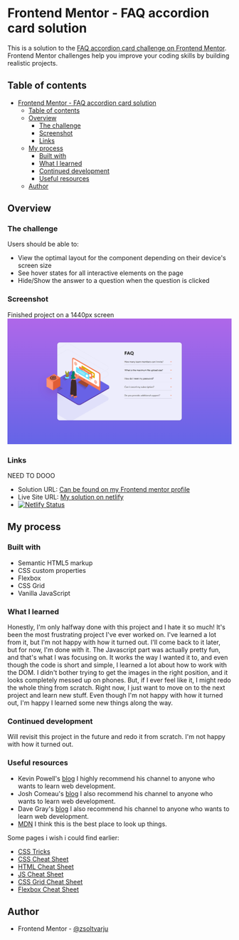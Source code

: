 # Frontend Mentor - FAQ accordion card solution

This is a solution to the [FAQ accordion card challenge on Frontend Mentor](https://www.frontendmentor.io/challenges/faq-accordion-card-XlyjD0Oam). Frontend Mentor challenges help you improve your coding skills by building realistic projects. 

## Table of contents

- [Frontend Mentor - FAQ accordion card solution](#frontend-mentor---faq-accordion-card-solution)
  - [Table of contents](#table-of-contents)
  - [Overview](#overview)
    - [The challenge](#the-challenge)
    - [Screenshot](#screenshot)
    - [Links](#links)
  - [My process](#my-process)
    - [Built with](#built-with)
    - [What I learned](#what-i-learned)
    - [Continued development](#continued-development)
    - [Useful resources](#useful-resources)
  - [Author](#author)


## Overview

### The challenge

Users should be able to:

- View the optimal layout for the component depending on their device's screen size
- See hover states for all interactive elements on the page
- Hide/Show the answer to a question when the question is clicked

### Screenshot

Finished project on a 1440px screen
![Finished project on 1440px](solution/PC%20solution.png)


### Links

 NEED TO DOOO 

- Solution URL: [Can be found on my Frontend mentor profile](https://www.frontendmentor.io/profile/zsoltvarju)
- Live Site URL: [My solution on netlify](https://dashing-fairy-9d484c.netlify.app/)
- [![Netlify Status](https://api.netlify.com/api/v1/badges/90b0d0b4-08fa-47fd-b808-6bbf7dd9a440/deploy-status)](https://app.netlify.com/sites/dashing-fairy-9d484c/deploys)

## My process

### Built with

- Semantic HTML5 markup
- CSS custom properties
- Flexbox
- CSS Grid
- Vanilla JavaScript

### What I learned

Honestly, I'm only halfway done with this project and I hate it so much! It's been the most frustrating project I've ever worked on. I've learned a lot from it, but I'm not happy with how it turned out. I'll come back to it later, but for now, I'm done with it. The Javascript part was actually pretty fun, and that's what I was focusing on. It works the way I wanted it to, and even though the code is short and simple, I learned a lot about how to work with the DOM. I didn't bother trying to get the images in the right position, and it looks completely messed up on phones. But, if I ever feel like it, I might redo the whole thing from scratch. Right now, I just want to move on to the next project and learn new stuff. Even though I'm not happy with how it turned out, I'm happy I learned some new things along the way.



### Continued development

Will revisit this project in the future and redo it from scratch. I'm not happy with how it turned out.

### Useful resources

- Kevin Powell's  [blog](https://www.kevinpowell.co/) I highly recommend his channel to anyone who wants to learn web development.
- Josh Comeau's [blog](https://www.joshwcomeau.com/) I also recommend his channel to anyone who wants to learn web development.
- Dave Gray's [blog](https://daveceddia.com/) I also recommend his channel to anyone who wants to learn web development.
- [MDN](https://developer.mozilla.org/en-US/) I think this is the best place to look up things.

Some pages i wish i could find earlier:
- [CSS Tricks](https://css-tricks.com/)
- [CSS Cheat Sheet](https://htmlcheatsheet.com/css/)
- [HTML Cheat Sheet](https://htmlcheatsheet.com/)
- [JS Cheat Sheet](https://htmlcheatsheet.com/js/)
- [CSS Grid Cheat Sheet](https://grid.malven.co/)
- [Flexbox Cheat Sheet](https://flexbox.malven.co/)

## Author

- Frontend Mentor - [@zsoltvarju](https://www.frontendmentor.io/profile/zsoltvarju)


